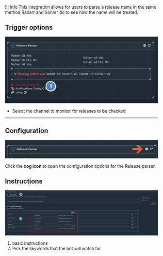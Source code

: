 !!! info
    This integration allows for users to parse a release name in the same method Radarr and Sonarr do to see how the name will be treated.


## Trigger options

![trigger-channels.png](../../assets/screenshots/integrations/releaseparser/trigger-channels.png)

- Select the channel to monitor for releases to be checked

---

## Configuration

![open-configuration.png](../../assets/screenshots/integrations/releaseparser/open-configuration.png)

Click the **cog icon** to open the configuration options for the Release parser.

## Instructions

![configuration.png](../../assets/screenshots/integrations/releaseparser/configuration.png)

1. basic instructions
2. Pick the keywords that the bot will watch for
